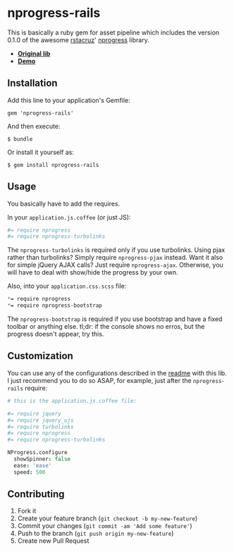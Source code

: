 # nprogress-rails

This is basically a ruby gem for asset pipeline which includes the version
0.1.0 of the awesome [rstacruz][rstacruz]' [nprogress][lib] library.

- [**Original lib**][lib]
- [**Demo**][demo]


[rstacruz]: https://github.com/rstacruz
[lib]: https://github.com/rstacruz/nprogress
[demo]: http://ricostacruz.com/nprogress/

## Installation

Add this line to your application's Gemfile:

    gem 'nprogress-rails'

And then execute:

    $ bundle

Or install it yourself as:

    $ gem install nprogress-rails

## Usage

You basically have to add the requires.

In your `application.js.coffee` (or just JS):

```coffeescript
#= require nprogress
#= require nprogress-turbolinks
```

The `nprogress-turbolinks` is required only if you use turbolinks. Using pjax
rather than turbolinks? Simply require `nprogress-pjax` instead. Want it also
for simple jQuery AJAX calls? Just require `nprogress-ajax`. Otherwise,
you will have to deal with show/hide the progress by your own.

Also, into your `application.css.scss` file:

```scss
*= require nprogress
*= require nprogress-bootstrap
```

The `nprogress-bootstrap` is required if you use bootstrap and have a fixed
toolbar or anything else. tl;dr: if the console shows no erros, but the
progress doesn't appear, try this.

## Customization

You can use any of the configurations described in the [readme](https://github.com/rstacruz/nprogress#configuration)
with this lib. I just recommend you to do so ASAP, for example, just after
the `nprogress-rails` require:

```coffeescript
# this is the application.js.coffee file:

#= require jquery
#= require jquery_ujs
#= require turbolinks
#= require nprogress
#= require nprogress-turbolinks

NProgress.configure
  showSpinner: false
  ease: 'ease'
  speed: 500
```


## Contributing

1. Fork it
2. Create your feature branch (`git checkout -b my-new-feature`)
3. Commit your changes (`git commit -am 'Add some feature'`)
4. Push to the branch (`git push origin my-new-feature`)
5. Create new Pull Request
